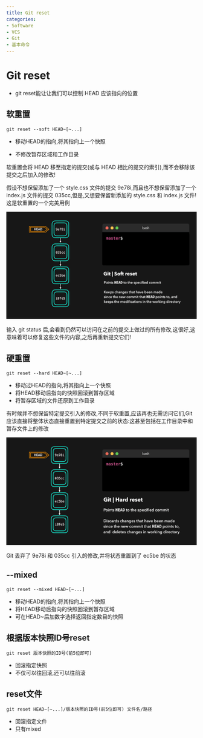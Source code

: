 ```yaml
---
title: Git reset
categories:
- Software
- VCS
- Git
- 基本命令
---
```

# Git reset

- git reset能让让我们可以控制 HEAD 应该指向的位置

## 软重置

```shell
git reset --soft HEAD~[~...]
```

- 移动HEAD的指向,将其指向上一个快照

- 不修改暂存区域和工作目录

软重置会将 HEAD 移至指定的提交(或与 HEAD 相比的提交的索引),而不会移除该提交之后加入的修改!

假设不想保留添加了一个 style.css 文件的提交 9e78i,而且也不想保留添加了一个 index.js 文件的提交 035cc,但是,又想要保留新添加的 style.css 和 index.js 文件!这是软重置的一个完美用例

![](https://raw.githubusercontent.com/LuShan123888/Files/main/Pictures/2020-12-10-BZY9n3d4hTvziXu.gif)

输入 git status 后,会看到仍然可以访问在之前的提交上做过的所有修改,这很好,这意味着可以修复这些文件的内容,之后再重新提交它们!

## 硬重置

```shell
git reset --hard HEAD~[~...]
```

- 移动过HEAD的指向,将其指向上一个快照
- 将HEAD移动后指向的快照回滚到暂存区域
- 将暂存区域的文件还原到工作目录

有时候并不想保留特定提交引入的修改,不同于软重置,应该再也无需访问它们,Git 应该直接将整体状态直接重置到特定提交之前的状态:这甚至包括在工作目录中和暂存文件上的修改

![](https://raw.githubusercontent.com/LuShan123888/Files/main/Pictures/2020-12-10-kzpT9Smq8v3QZRb.gif)

Git 丢弃了 9e78i 和 035cc 引入的修改,并将状态重置到了 ec5be 的状态

##  --mixed

```shell
git reset --mixed HEAD~[~...]
```

- 移动HEAD的指向,将其指向上一个快照
- 将HEAD移动后指向的快照回滚到暂存区域
- 可在HEAD~后加数字选择返回指定数目的快照

## 根据版本快照ID号reset

```shell
git reset 版本快照的ID号(前5位即可)
```

- 回滚指定快照
- 不仅可以往回滚,还可以往前滚

##  reset文件

```shell
git reset HEAD~[~...]/版本快照的ID号(前5位即可) 文件名/路径
```

- 回滚指定文件
- 只有mixed